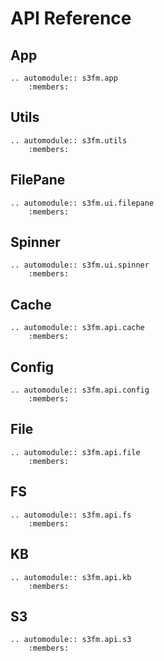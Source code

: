 # API Reference

## App

```{eval-rst}
.. automodule:: s3fm.app
    :members:
```

## Utils

```{eval-rst}
.. automodule:: s3fm.utils
    :members:
```

## FilePane

```{eval-rst}
.. automodule:: s3fm.ui.filepane
    :members:
```

## Spinner

```{eval-rst}
.. automodule:: s3fm.ui.spinner
    :members:
```

## Cache

```{eval-rst}
.. automodule:: s3fm.api.cache
    :members:
```

## Config

```{eval-rst}
.. automodule:: s3fm.api.config
    :members:
```

## File

```{eval-rst}
.. automodule:: s3fm.api.file
    :members:
```

## FS

```{eval-rst}
.. automodule:: s3fm.api.fs
    :members:
```

## KB

```{eval-rst}
.. automodule:: s3fm.api.kb
    :members:
```

## S3

```{eval-rst}
.. automodule:: s3fm.api.s3
    :members:
```
